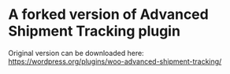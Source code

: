 # A forked version of Advanced Shipment Tracking plugin

Original version can be downloaded here: https://wordpress.org/plugins/woo-advanced-shipment-tracking/